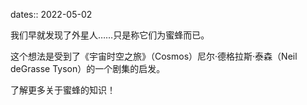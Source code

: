 dates:: 2022-05-02

我们早就发现了外星人……只是称它们为蜜蜂而已。

这个想法是受到了《宇宙时空之旅》（Cosmos）尼尔·德格拉斯·泰森（Neil deGrasse Tyson）的一个剧集的启发。

了解更多关于蜜蜂的知识！

